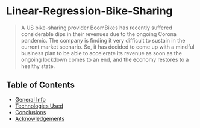 # Linear-Regression-Bike-Sharing 
> A US bike-sharing provider BoomBikes has recently suffered considerable dips in their revenues due to the ongoing Corona pandemic. The company is finding it very difficult to sustain in the current market scenario. So, it has decided to come up with a mindful business plan to be able to accelerate its revenue as soon as the ongoing lockdown comes to an end, and the economy restores to a healthy state.

## Table of Contents
* [General Info](#general-information)
* [Technologies Used](#technologies-used)
* [Conclusions](#conclusions)
* [Acknowledgements](#acknowledgements)
